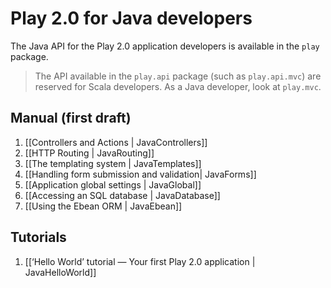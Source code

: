 # Play 2.0 for Java developers

The Java API for the Play 2.0 application developers is available in the `play` package. 

> The API available in the `play.api` package (such as `play.api.mvc`) are reserved for Scala developers. As a Java developer, look at `play.mvc`.

## Manual (first draft)

1. [[Controllers and Actions | JavaControllers]]
2. [[HTTP Routing | JavaRouting]]
3. [[The templating system | JavaTemplates]]
4. [[Handling form submission and validation| JavaForms]]
5. [[Application global settings | JavaGlobal]]
6. [[Accessing an SQL database | JavaDatabase]]
7. [[Using the Ebean ORM | JavaEbean]]

## Tutorials

1. [[‘Hello World’ tutorial — Your first Play 2.0 application | JavaHelloWorld]]
